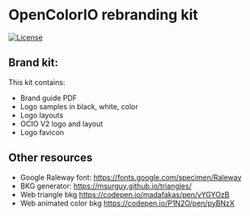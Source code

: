 <!-- SPDX-License-Identifier: CC-BY-4.0 -->
<!-- Copyright Contributors to the OpenColorIO Project. -->

OpenColorIO rebranding kit
==========================

[![License](https://img.shields.io/badge/License-BSD%203--Clause-blue.svg)](https://opensource.org/licenses/BSD-3-Clause)

Brand kit:
----------

This kit contains:

* Brand guide PDF
* Logo samples in black, white, color
* Logo layouts
* OCIO V2 logo and layout
* Logo favicon


Other resources
---------------

* Google Raleway font: <https://fonts.google.com/specimen/Raleway>
* BKG generator: <https://msurguy.github.io/triangles/>
* Web triangle bkg <https://codepen.io/madafakas/pen/vYGYOzB>
* Web animated color bkg <https://codepen.io/P1N2O/pen/pyBNzX>

